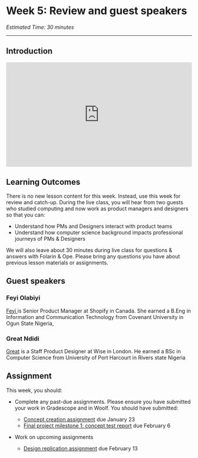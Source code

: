 
# Week 5: Review and guest speakers

*Estimated Time: 30 minutes*

---

## Introduction

<div style="position: relative; padding-bottom: 56.25%; height: 0;">
  <iframe width="560" height="315" src="https://www.youtube.com/embed/n7Jn3YC9ACk" title="YouTube video player" frameborder="0" allow="accelerometer; autoplay; clipboard-write; encrypted-media; gyroscope; picture-in-picture; web-share" allowfullscreen style="position: absolute; top: 0; left: 0; width: 100%; height: 100%;"></iframe>
</div>


## Learning Outcomes

There is no new lesson content for this week. Instead, use this week for review and catch-up. During the live class, you will hear from two guests who studied computing and now work as product managers and designers so that you can:
- Understand how PMs and Designers interact with product teams
- Understand how computer science background impacts professional journeys of PMs & Designers

We will also leave about 30 minutes during live class for questions & answers with Folarin & Ope. Please bring any questions you have about previous lesson materials or assignments. 

## Guest speakers
### Feyi Olabiyi
<a href="https://www.linkedin.com/in/feyi-olabiyi/" target="_blank">Feyi </a> is Senior Product Manager at Shopify in Canada. She earned a B.Eng in Information and Communication Technology from Covenant University in Ogun State Nigeria,

### Great Ndidi
<a href="https://www.linkedin.com/in/greatndidi/" target="_blank">Great</a> is a Staff Product Designer at Wise in London. He earned a BSc in Computer Science from University of Port Harcourt in Rivers state Nigeria

## Assignment

This week, you should:
- Complete any past-due assignments. Please ensure you have submitted your work in Gradescope and in Woolf. You should have submitted:
  - [Concept creation assignment](/assignment-concept-tests.html) due January 23
  - [Final project milestone 1: concept test report](/concept-testing.html) due February 6
  
  
- Work on upcoming assignments
  - [Design replication assignment](/assignment-design-replication.html) due February 13


